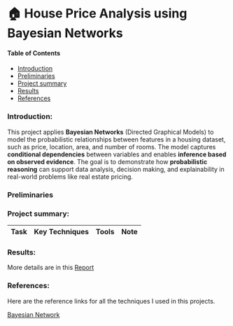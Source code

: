 # 🏠 House Price Analysis using Bayesian Networks
####  Table of Contents
- [Introduction](#Introduction)
- [Preliminaries](#Preliminaries)
- [Project summary](#Project-summary)
- [Results](#Results)
- [References](#References)
### Introduction:
This project applies **Bayesian Networks** (Directed Graphical Models) to model the probabilistic relationships between features in a housing dataset, such as price, location, area, and number of rooms. The model captures **conditional dependencies** between variables and enables **inference based on observed evidence**. The goal is to demonstrate how **probabilistic reasoning** can support data analysis, decision making, and explainability in real-world problems like real estate pricing.
### Preliminaries
### Project summary:
|Task| Key Techniques | Tools|Note|
|---|---|---|---|


### Results: 
More details are in this [Report](https://github.com/taitran0102/House-price-analysis-with-BN/blob/main/report_latex/Report.pdf)

### References:
Here are the reference links for all the techniques I used in this projects.

[Bayesian Network](https://www.bnlearn.com/book-crc-2ed/)
